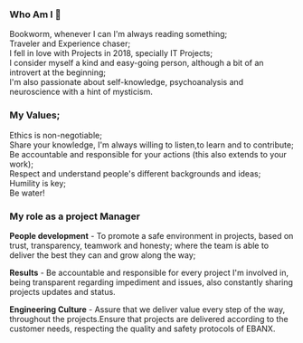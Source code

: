 ### Who Am I 👋

Bookworm, whenever I can I'm always reading something;  
Traveler and Experience chaser;  
I fell in love with Projects in 2018, specially IT Projects;  
I consider myself a kind and easy-going person, although a bit of an introvert at the beginning;  
I'm also passionate about self-knowledge, psychoanalysis and neuroscience with a hint of mysticism. 


### My Values; 

Ethics is non-negotiable;  
Share your knowledge, I'm always willing to listen,to learn and to contribute;  
Be accountable and responsible for your actions (this also extends to your work);  
Respect and understand people's different backgrounds and ideas;  
Humility is key;  
Be water!


### My role as a project Manager

**People development** - To promote a safe environment in projects, based on trust, transparency, teamwork and honesty; where the team is able to deliver the best they can and grow along the way;  

**Results** - Be accountable and responsible for every project I'm involved in, being transparent regarding impediment and issues, also constantly sharing projects updates and status. 

**Engineering Culture** - Assure that we deliver value every step of the way, throughout the projects.Ensure that projects are delivered according to the customer needs, respecting the quality and safety protocols of EBANX.





